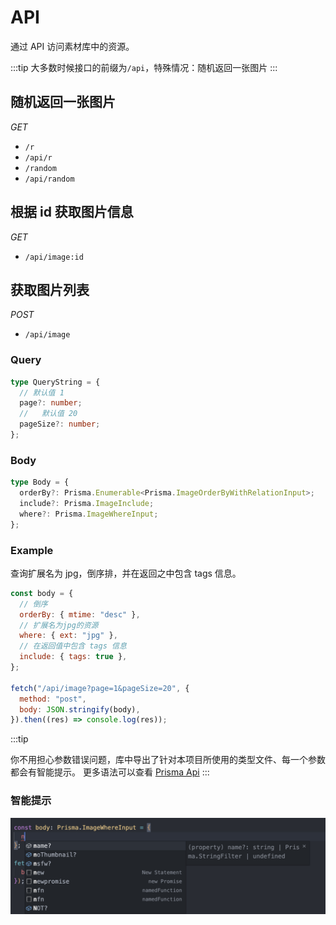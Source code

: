# API

通过 API 访问素材库中的资源。

:::tip
大多数时候接口的前缀为`/api`，特殊情况：随机返回一张图片
:::

## 随机返回一张图片

_GET_

- `/r`
- `/api/r`
- `/random`
- `/api/random`

## 根据 id 获取图片信息

_GET_

- `/api/image:id`

## 获取图片列表

_POST_

- `/api/image`

### Query

```ts
type QueryString = {
  // 默认值 1
  page?: number;
  //   默认值 20
  pageSize?: number;
};
```

### Body

```ts
type Body = {
  orderBy?: Prisma.Enumerable<Prisma.ImageOrderByWithRelationInput>;
  include?: Prisma.ImageInclude;
  where?: Prisma.ImageWhereInput;
};
```

### Example

查询扩展名为 jpg，倒序排，并在返回之中包含 tags 信息。

```js
const body = {
  // 倒序
  orderBy: { mtime: "desc" },
  // 扩展名为jpg的资源
  where: { ext: "jpg" },
  // 在返回值中包含 tags 信息
  include: { tags: true },
};

fetch("/api/image?page=1&pageSize=20", {
  method: "post",
  body: JSON.stringify(body),
}).then((res) => console.log(res));
```

:::tip

你不用担心参数错误问题，库中导出了针对本项目所使用的类型文件、每一个参数都会有智能提示。
更多语法可以查看 [Prisma Api](https://www.prisma.io/docs/reference/api-reference/prisma-client-reference)
:::

### 智能提示

![](/tips.png)
